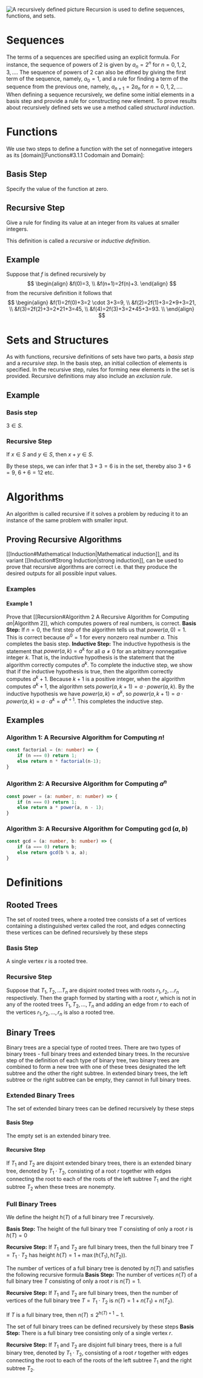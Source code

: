 ![A recursively defined picture](33857.png)
Recursion is used to define sequences, functions, and sets. 
# Sequences
The terms of a sequences are specified using an explicit formula. For instance, the sequence of powers of 2 is given by $a_n=2^n$ for $n=0,1,2,3,\ldots$. The sequence of powers of 2 can also be dfined by giving the first term of the sequence, namely, $a_0=1$, and a rule for finding a term of the sequence from the previous one, namely, $a_{n+1}=2a_n$ for $n=0,1,2,\ldots$. When defining a sequence recursively, we define some initial elements in a basis step and provide a rule for constructing new element. To prove results about recursively defined sets we use a method called *structural induction*.
# Functions
We use two steps to define a function with the set of nonnegative integers as its [domain][Functions#3.1.1 Codomain and Domain]:
## Basis Step
Specify the value of the function at zero.
## Recursive Step
Give a rule for finding its value at an integer from its values at smaller integers.

This definition is called a *recursive* or *inductive definition*. 
## Example
Suppose that $f$ is defined recursively by
$$
\begin{align}
&f(0)=3, \\
&f(n+1)=2f(n)+3.
\end{align}
$$
from the recursive definition it follows that 
$$ 
\begin{align}
&f(1)=2f(0)+3=2 \cdot 3+3=9, \\
&f(2)=2f(1)+3=2*9+3=21, \\
&f(3)=2f(2)+3=2*21+3=45, \\
&f(4)=2f(3)+3=2*45+3=93. \\
\end{align}
$$
# Sets and Structures
As with functions, recursive definitions of sets have two parts, a *basis step* and a *recursive step*. In the basis step, an initial collection of elements is specified. In the recursive step, rules for forming new elements in the set is provided. Recursive definitions may also include an *exclusion rule*. 
## Example
### Basis step
$3 \in S.$
### Recursive Step
If $x \in S$ and $y \in S$, then $x+y \in S$.

By these steps, we can infer that $3+3=6$ is in the set, thereby also $3+6=9$, $6+6=12$ etc. 
# Algorithms
An algorithm is called recursive if it solves a problem by reducing it to an instance of the same problem with smaller input.
## Proving Recursive Algorithms
[[Induction#Mathematical Induction|Mathematical induction]], and its variant [[Induction#Strong Induction|strong induction]], can be used to prove that recursive algorithms are correct i.e. that they produce the desired outputs for all possible input values.
### Examples
#### Example 1
Prove that [[Recursion#Algorithm 2 A Recursive Algorithm for Computing $a n$|Algorithm 2]], which computes powers of real numbers, is correct.
**Basis Step:** If $n=0$, the first step of the algorithm tells us that $power(a,0)=1$. This is correct because $a^0=1$ for every nonzero real number $a$. This completes the basis step.
**Inductive Step:** The inductive hypothesis is the statement that $power(a,k)=a^k$ for all $a \neq 0$ for an arbitrary nonnegative integer $k$. That is, the inductive hypothesis is the statement that the algorithm correctly computes $a^k$. To complete the inductive step, we show that if the inductive hypothesis is true, then the algorithm correctly computes $a^k+1$. Because $k+1$ is a positive integer, when the algorithm computes $a^k+1$, the algorithm sets $power(a,k+1)= a \cdot power(a,k)$. By the inductive hypothesis we have $power(a,k)=a^k$, so $power(a,k+1)=a \cdot power(a,k)=a \cdot a^k=a^{k+1}$. This completes the inductive step.

## Examples
### Algorithm 1: A Recursive Algorithm for Computing $n!$
```ts
const factorial = (n: number) => {
	if (n === 0) return 1;
	else return n * factorial(n-1);
}
```

### Algorithm 2: A Recursive Algorithm for Computing $a^n$
```ts
const power = (a: number, n: number) => {
	if (n === 0) return 1;
	else return a * power(a, n - 1);
}
```
### Algorithm 3: A Recursive Algorithm for Computing $\gcd(a, b)$
```ts
const gcd = (a: number, b: number) => {
	if (a === 0) return b;
	else return gcd(b % a, a);
}
```
# Definitions
## Rooted Trees
The set of rooted trees, where a rooted tree consists of a set of vertices containing a distinguished vertex called the root, and edges connecting these vertices can be defined recursively by these steps
### Basis Step
A single vertex $r$ is a rooted tree.
### Recursive Step
Suppose that $T_1, T_2, \ldots T_n$ are disjoint rooted trees with roots $r_1, r_2, \ldots r_n$ respectively. Then the graph formed by starting with a root $r$, which is not in any of the rooted trees $T_1, T_2, \ldots, T_n$ and adding an edge from $r$ to each of the vertices $r_1, r_2, \ldots, r_n$ is also a rooted tree.
## Binary Trees
Binary trees are a special type of rooted trees. There are two types of binary trees - full binary trees and extended binary trees. In the recursive step of the definition of each type of binary tree, two binary trees are combined to form a new tree with one of these trees designated the left subtree and the other the right subtree. In extended binary trees, the left subtree or the right subtree can be empty, they cannot in full binary trees.
### Extended Binary Trees
The set of extended binary trees can be defined recursively by these steps
#### Basis Step
The empty set is an extended binary tree.
#### Recursive Step
If $T_1$ and $T_2$ are disjoint extended binary trees, there is an extended binary tree, denoted by $T_1 \cdot T_2$, consisting of a root $r$ together with edges connecting the root to each of the roots of the left subtree $T_1$ and the right subtree $T_2$ when these trees are nonempty.

### Full Binary Trees
We define the height $h(T)$ of a full binary tree $T$ recursively.

**Basis Step:** The height of the full binary tree $T$ consisting of only a root $r$ is $h(T)=0$

**Recursive Step:** If $T_1$ and $T_2$ are full binary trees, then the full binary tree $T=T_1 \cdot T_2$ has height $h(T)=1 + \max (h(T_1), h(T_2))$.

The number of vertices of a full binary tree is denoted by $n(T)$ and satisfies the following recursive formula
**Basis Step:** The number of vertices $n(T)$ of a full binary tree $T$ consisting of only a root $r$ is $n(T)=1$.

**Recursive Step:** If $T_1$ and $T_2$ are full binary trees, then the number of vertices of the full binary tree $T=T_1 \cdot T_2$ is $n(T)=1+n(T_1)+n(T_2)$.

If $T$ is a full binary tree, then $n(T) \leq 2^{h(T)+1}-1$.

The set of full binary trees can be defined recursively by these steps
**Basis Step:** There is a full binary tree consisting only of a single vertex $r$.

**Recursive Step:** If $T_1$ and $T_2$ are disjoint full binary trees, there is a full binary tree, denoted by $T_1 \cdot T_2$, consisting of a root $r$ together with edges connecting the root to each of the roots of the left subtree $T_1$ and the right subtree $T_2$. 
